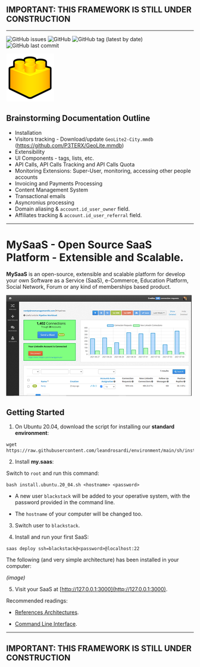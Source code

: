 
## IMPORTANT: THIS FRAMEWORK IS STILL UNDER CONSTRUCTION

---


![GitHub issues](https://img.shields.io/github/issues/leandrosardi/my.saas) ![GitHub](https://img.shields.io/github/license/leandrosardi/my.saas) ![GitHub tag (latest by date)](https://img.shields.io/github/v/tag/leandrosardi/my.saas) ![GitHub last commit](https://img.shields.io/github/last-commit/leandrosardi/my.saas)

![logo](./public/core/images/logo.png)


## Brainstorming Documentation Outline

- Installation
- Visitors tracking - Download/update `GeoLite2-City.mmdb` (https://github.com/P3TERX/GeoLite.mmdb)
- Extensibility
- UI Components - tags, lists, etc.
- API Calls, API Calls Tracking and API Calls Quota
- Monitoring Extensions: Super-User, monitoring, accessing other people accounts
- Invoicing and Payments Processing
- Content Management System
- Transactional emails
- Asyncronius processing
- Domain aliasing & `account.id_user_owner` field.
- Affiliates tracking & `account.id_user_referral` field.

---

# MySaaS - Open Source SaaS Platform - Extensible and Scalable.  

**MySaaS** is an open-source, extensible and scalable platform for develop your own Software as a Service (SaaS), e-Commerce, Education Platform, Social Network, Forum or any kind of memberships based product.

![Example of What Can You Create with My.SaaS](./docu/thumbnails/dashboard.png)

## Getting Started

1. On Ubuntu 20.04, download the script for installing our **standard environment**:

```
wget https://raw.githubusercontent.com/leandrosardi/environment/main/sh/install.ubuntu.20_04.sh
```

2. Install **my.saas**:

Switch to `root` and run this command:

```
bash install.ubuntu.20_04.sh <hostname> <password>
```

- A new user `blackstack` will be added to your operative system, with the password provided in the command line.

- The `hostname` of your computer will be changed too.

3. Switch user to `blackstack`.

4. Install and run your first SaaS:

```
saas deploy ssh=blackstack@<password>@localhost:22
```

The following (and very simple architecture) has been installed in your computer:

_(image)_

5. Visit your SaaS at [http://127.0.0.1:3000](http://127.0.0.1:3000).


Recommended readings:

- [References Architectures](/docu/00.reference-architectures.md).

- [Command Line Interface](/docu/00.command-line-interface.md).

---

## IMPORTANT: THIS FRAMEWORK IS STILL UNDER CONSTRUCTION

